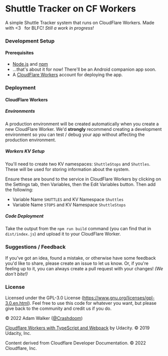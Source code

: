 # Shuttle Tracker on CF Workers
A simple Shuttle Tracker system that runs on CloudFlare Workers. Made with &lt;3 &nbsp; for BLFC! *Still a work in progress!*

### Development Setup
#### Prerequisites
* [Node.js](https://nodejs.org/en/) and [npm](https://www.npmjs.com/)
* ...that's about it for now! There'll be an Android companion app soon.
* A [CloudFlare Workers](https://www.cloudflare.com/workers/) account for deploying the app.

### Deployment

#### CloudFlare Workers
##### Environments
A production environment will be created automatically when you create a new CloudFlare Worker. We'd **strongly** recommend creating a development environment so you can test / debug your app without affecting the production environment.

##### Workers KV Setup
You'll need to create two KV namespaces: `ShuttleStops` and `Shuttles`. These will be used for storing information about the system.

Ensure these are bound to the service in CloudFlare Workers by clicking on the Settings tab, then Variables, then the Edit Variables button. Then add the following:
- Variable Name `SHUTTLES` and KV Namespace `Shuttles`
- Variable Name `STOPS` and KV Namespace `ShuttleStops`

##### Code Deployment
Take the output from the `npm run build` command (you can find that in `dist/index.js`) and upload it to your CloudFlare Worker.

### Suggestions / Feedback
If you've got an idea, found a mistake, or otherwise have some feedback you'd like to share, please create an issue to let us know. Or, if you're feeling up to it, you can always create a pull request with your changes! *(We don't bite!)*

### License
Licensed under the GPL-3.0 License (https://www.gnu.org/licenses/gpl-3.0.en.html). Feel free to use this code for whatever you want, but please give back to the community and credit us if you do.

&copy; 2022 Adam Walker ([@Crashdoom](https://github.com/Crashdoom))

[Cloudflare Workers with TypeScript and Webpack](https://github.com/udacity/cloudflare-typescript-workers) by Udacity. &copy; 2019 Udacity, Inc.

Content derived from Cloudflare Developer Documentation. &copy; 2022 Cloudflare, Inc.